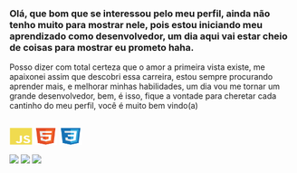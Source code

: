 ### Olá, que bom que se interessou pelo meu perfil, ainda não tenho muito para mostrar nele, pois estou iniciando meu aprendizado como desenvolvedor, um dia aqui vai estar cheio de coisas para mostrar eu prometo haha.
Posso dizer com total certeza que o amor a primeira vista existe, me apaixonei assim que descobri essa carreira, estou sempre procurando aprender mais, e melhorar minhas habilidades, um dia vou me tornar um grande desenvolvedor, bem, é isso, fique a vontade para cheretar cada cantinho do meu perfil, você é muito bem vindo(a)

<div style="display: inline_block"><br>
  <img align="center" alt="Bruno-Js" height="30" width="40" src="https://raw.githubusercontent.com/devicons/devicon/master/icons/javascript/javascript-plain.svg">
  <img align="center" alt="Bruno-HTML" height="30" width="40" src="https://raw.githubusercontent.com/devicons/devicon/master/icons/html5/html5-original.svg">
  <img align="center" alt="Bruno-CSS" height="30" width="40" src="https://raw.githubusercontent.com/devicons/devicon/master/icons/css3/css3-original.svg">
</div>
 <br>
<div> 
  <a href="https://instagram.com/_bruno.exe" target="_blank"><img src="https://img.shields.io/badge/-Instagram-%23E4405F?style=for-the-badge&logo=instagram&logoColor=white" target="_blank"></a>
  <a href = "mailto:bruno.bragaramos@gmail.com"><img src="https://img.shields.io/badge/-Gmail-%23333?style=for-the-badge&logo=gmail&logoColor=white" target="_blank"></a>
  <a href="https://www.linkedin.com/in/brunoo-ramoss" target="_blank"><img src="https://img.shields.io/badge/-LinkedIn-%230077B5?style=for-the-badge&logo=linkedin&logoColor=white" target="_blank"></a> 
 
</div>

